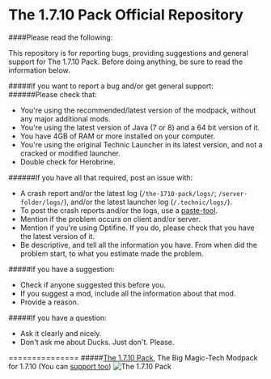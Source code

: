 The 1.7.10 Pack Official Repository
===============
####Please read the following:

This repository is for reporting bugs, providing suggestions and general support for The 1.7.10 Pack.
Before doing anything, be sure to read the information below.

#####If you want to report a bug and/or get general support:
######Please check that:
- You're using the recommended/latest version of the modpack, without any major additional mods.
- You're using the latest version of Java (7 or 8) and a 64 bit version of it.
- You have 4GB of RAM or more installed on your computer.
- You're using the original Technic Launcher in its latest version, and not a cracked or modified launcher.
- Double check for Herobrine.

######If you have all that required, post an issue with:
- A crash report and/or the latest log (`/the-1710-pack/logs/`; `/server-folder/logs/`), and/or the latest launcher log (`/.technic/logs/`).
- To post the crash reports and/or the logs, use a [paste-tool](http://paste.ubuntu.com).
- Mention if the problem occurs on client and/or server.
- Mention if you're using Optifine. If you do, please check that you have the latest version of it.
- Be descriptive, and tell all the information you have. From when did the problem start, to what you estimate made the problem.
 
#####If you have a suggestion:
- Check if anyone suggested this before you.
- If you suggest a mod, include all the information about that mod.
- Provide a reason.

#####If you have a question:
- Ask it clearly and nicely.
- Don't ask me about Ducks. Just don't. Please.

===============
#####[The 1.7.10 Pack](http://the-1710-pack.com/), The Big Magic-Tech Modpack for 1.7.10
(You can [support too](http://bit.ly/The-1-7-10-Pack-Donations))
![The 1.7.10 Pack](http://i.imgur.com/ojW71W9.png)
